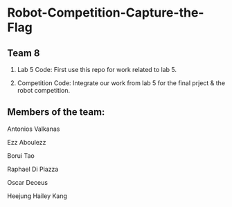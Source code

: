# Robot-Competition-Capture-the-Flag

## Team 8

1) Lab 5 Code: First use this repo for work related to lab 5.

2) Competition Code: Integrate our work from lab 5 for the final prject & the robot competition.


## Members of the team:

Antonios Valkanas

Ezz Aboulezz

Borui Tao

Raphael Di Piazza

Oscar Deceus

Heejung Hailey Kang
